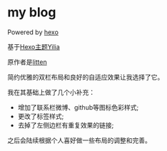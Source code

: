 my blog 
================
Powered by [hexo](http://hexo.io/)

基于[Hexo主题Yilia](http://litten.github.io/2014/08/31/hexo-theme-yilia/)

原作者是[litten](http://litten.github.io/)

简约优雅的双栏布局和良好的自适应效果让我选择了它。

我在其基础上做了几个小补充：
* 增加了联系栏微博、github等图标色彩样式;
* 更改了标签样式;
* 去掉了左侧边栏有重复效果的链接;

之后会陆续根据个人喜好做一些布局的调整和完善。

